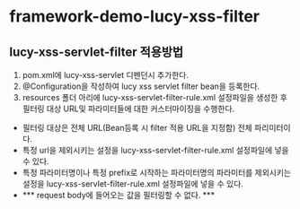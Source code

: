 # framework-demo-lucy-xss-filter
## lucy-xss-servlet-filter 적용방법
1. pom.xml에 lucy-xss-servlet 디펜던시 추가한다.
2. @Configuration을 작성하여 lucy xss servlet filter bean을 등록한다.
3. resources 폴더 아리에 lucy-xss-servlet-filter-rule.xml 설정파일을 생성한 후 필터링 대상 URL및 파라미터들에 대한 커스터마이징을 수행한다.
  - 필터링 대상은 전체 URL(Bean등록 시 filter 적용 URL을 지정함) 전체 파리미터이다.
  - 특정 url을 제외시키는 설정을 lucy-xss-servlet-filter-rule.xml 설정파일에 넣을 수 있다.
  - 특정 파라미터명이나 특정 prefix로 시작하는 파라미터명의 파라미터를 제외시키는 설정을 lucy-xss-servlet-filter-rule.xml 설정파일에 넣을 수 있다.
  - *** request body에 들어오는 값을 필터링할 수 없다. ***

